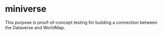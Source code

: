 miniverse
=========

This purpose is proof-of-concept testing for building a connection between the Dataverse and WorldMap.
